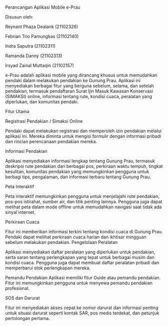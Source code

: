 Perancangan Aplikasi Mobile e-Prau

Disusun oleh:

Reynant Phaza Dealank	(21102326)

Febrian Trio Pamungkas	(21102140)

Indra Saputra			(21102311)

Ramanda Danny 		(21102313)

Irsyad Zainal Muttaqin	(21102157)


e-Prau adalah aplikasi mobile yang dirancang khusus untuk memudahkan pendaki dalam melakukan pendakian ke Gunung Prau. Aplikasi ini menyediakan berbagai fitur yang berguna sebelum, selama, dan setelah pendakian, termasuk pendaftaran Surat Ijin Masuk Kawasan Konservasi (SIMAKSI) online, informasi tentang rute, kondisi cuaca, peralatan yang diperlukan, dan komunitas pendaki.



Fitur Utama


Registrasi Pendakian / Simaksi Online

Pendaki dapat melakukan registrasi dan memperoleh izin pendakian melalui aplikasi ini. Mereka diminta untuk mengisi formulir dengan informasi pribadi dan rincian perencanaan pendakian mereka.

Informasi Pendakian

Aplikasi menyediakan informasi lengkap tentang Gunung Prau, termasuk deskripsi rute pendakian dari berbagai pos, perkiraan waktu tempuh, tingkat kesulitan, komunitas pendakian yang memungkinkan pengguna untuk berbagi tips, pengalaman, dan informasi terbaru tentang Gunung Prau.

Peta Interaktif

Peta interaktif memungkinkan pengguna untuk menjelajahi rute pendakian, pos-pos istirahat, sumber air, dan titik penting lainnya. Pengguna juga dapat melihat peta dalam mode offline untuk memudahkan navigasi saat tidak ada sinyal internet.

Perkiraan Cuaca

Fitur ini memberikan informasi terkini tentang kondisi cuaca di Gunung Prau. Pendaki dapat melihat perkiraan cuaca harian dan ikhtisar mingguan sebelum melakukan pendakian.
Pengelolaan Peralatan

Aplikasi menyediakan daftar peralatan yang diperlukan untuk pendakian, serta saran tentang perlengkapan yang tepat untuk berbagai musim dan kondisi cuaca. Pengguna juga dapat membuat daftar peralatan pribadi dan memperbarui stok perlengkapan mereka.

Pemandu Pendakian
Aplikasi memiliki fitur Guide atau pemandu pendakian. Fitur ini memungkinkan pengguna untuk menyewa pemandu pendakian profesional.

SOS dan Darurat

Fitur ini menyediakan akses cepat ke nomor darurat dan informasi penting untuk situasi darurat seperti kontak SAR, pos medis terdekat, dan petunjuk pertolongan pertama.
